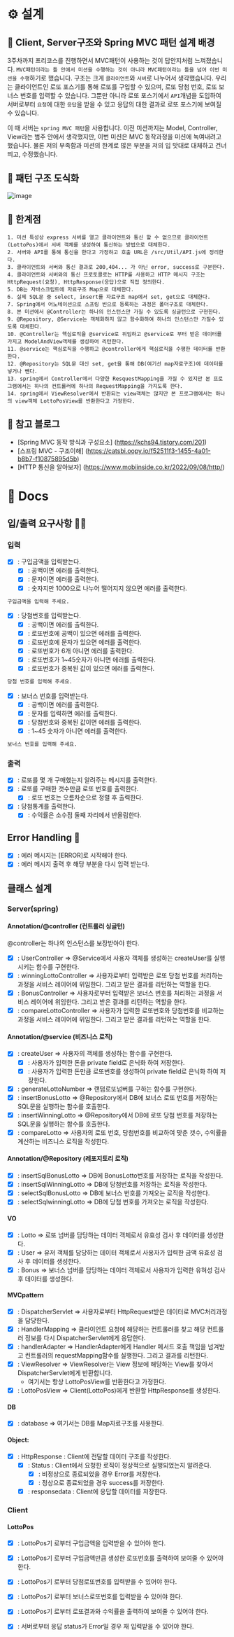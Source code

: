 #  ⚙️ 설계
## 🎯 Client, Server구조와 Spring MVC 패턴 설계 배경
3주차까지 프리코스를 진행하면서 MVC패턴이 사용하는 것이 답안지처럼 느껴졌습니다. `MVC패턴이라는 틀 안에서 미션을 수행하는 것이 아니라 MVC패턴이라는 틀을 넘어 이번 미션을 수행`하기로 했습니다.
구조는 크게 `클라이언트`와 `서버`로 나누어서 생각했습니다. 우리는 클라이언트인 로또 포스기를 통해 로또를 구입할 수 있으며, 로또 당첨 번호, 로또 보너스 번호를 입력할 수 있습니다. 그뿐만 아니라 로또 포스기에서 `API`개념을 도입하여 서버로부터 `요청`에 대한 `응답`을 받을 수 있고 응답의 대한 결과로 로또 포스기에 보여질 수 있습니다.

이 때 서버는 `spring MVC 패턴`을 사용합니다. 이전 미션까지는 Model, Controller, View라는 범주 안에서 생각했지만, 이번 미션은 MVC 동작과정을 미션에 녹여내려고 했습니다. 물론 저의 부족함과 미션의 한계로 많은 부분을 저의 입 맛대로 대체하고 건너띄고, 수정했습니다.

## 🎯 패턴 구조 도식화
![image](https://github.com/qjatjs123123/MyStory/assets/74814641/7f1b5f8a-418c-41fe-ab2c-9e4b08091b52)

## 🎯 한계점
```
1. 미션 특성상 express 서버를 열고 클라이언트와 통신 할 수 없으므로 클라이언트(LottoPos)에서 서버 객체를 생성하여 통신하는 방법으로 대체한다.
2. 서버와 API를 통해 통신을 한다고 가정하고 호출 URL은 /src/Util/API.js에 정리한다.
3. 클라이언트와 서버와 통신 결과로 200,404... 가 아닌 error, success로 구분한다.
4. 클라이언트와 서버와의 통신 프로토콜로는 HTTP를 사용하고 HTTP 메시지 구조는 HttpRequest(요청), HttpResponse(응답)으로 직접 정의한다.
5. DB는 자바스크립트에 자료구조 Map으로 대체한다.
6. 실제 SQL문 중 select, insert를 자료구조 map에서 set, get으로 대체한다.
7. Spring에서 어노테이션으로 스프링 빈으로 등록하는 과정은 폴더구조로 대체한다.
8. 본 미션에서 @Controller는 하나의 인스턴스만 가질 수 있도록 싱글턴으로 구현한다.
9. @Repository, @Service는 객체화하지 않고 함수화하여 하나의 인스턴스만 가질수 있도록 대체한다.
10. @Controller는 핵심로직을 @service로 위임하고 @service로 부터 받은 데이터를 가지고 ModelAndView객체를 생성하여 리턴한다.
11. @service는 핵심로직을 수행하고 @controller에게 핵심로직을 수행한 데이터를 반환한다.
12. @Repository는 SQL문 대신 set, get을 통해 DB(여기선 map자료구조)에 데이터를 넣거나 뺀다.
13. spring에서 Controller에서 다양한 ResquestMapping을 가질 수 있지만 본 프로그램에서는 하나의 컨트롤러에 하나의 RequestMapping을 가지도록 한다.
14. spring에서 ViewResolver에서 반환되는 view객체는 많지만 본 프로그램에서는 하나의 view객체 LottoPosView를 반환한다고 가정한다.
```

## 🎯 참고 블로그
- [Spring MVC 동작 방식과 구성요소] (https://kchs94.tistory.com/201)
- [스프링 MVC - 구조이해] (https://catsbi.oopy.io/f52511f3-1455-4a01-b8b7-f10875895d5b)
- [HTTP 통신을 알아보자] (https://www.mobiinside.co.kr/2022/09/08/http/)


# 📘 Docs

## 입/출력 요구사항 🐱‍🐉

### 입력 

- [x] : 구입금액을 입력받는다.
  - [x] : 공백이면 에러를 출력한다.
  - [x] : 문자이면 에러를 출력한다.
  - [x] : 숫자지만 1000으로 나누어 떨어지지 않으면 에러를 출력한다.
```bash
구입금액을 입력해 주세요.
```

- [x] : 당첨번호를 입력받는다.
  - [x] : 공백이면 에러를 출력한다.
  - [x] : 로또번호에 공백이 있으면 에러를 출력한다.
  - [x] : 로또번호에 문자가 있으면 에러를 출력한다.
  - [x] : 로또번호가 6개 아니면 에러를 출력한다.
  - [x] : 로또번호가 1~45숫자가 아니면 에러를 출력한다.
  - [x] : 로또번호가 중복된 값이 있으면 에러를 출력한다.
```bash
당첨 번호를 입력해 주세요.
```

- [x] : 보너스 번호를 입력받는다.
  - [x] : 공백이면 에러를 출력한다.
  - [x] : 문자를 입력하면 에러를 출력한다.
  - [x] : 당첨번호와 중복된 값이면 에러를 출력한다.
  - [x] : 1~45 숫자가 아니면 에러를 출력한다.
```bash
보너스 번호를 입력해 주세요.
```

### 출력

- [x] : 로또를 몇 개 구매했는지 알려주는 메시지를 출력한다.
- [x] : 로또를 구매한 갯수만큼 로또 번호를 출력한다.
  - [x] : 로또 번호는 오름차순으로 정렬 후 출력한다.
- [x] : 당첨통계를 출력한다.
  - [x] : 수익률은 소수점 둘째 자리에서 반올림한다.

## Error Handling 🚀
- [x] : 에러 메시지는 [ERROR]로 시작해야 한다.
- [x] : 에러 메시지 출력 후 해당 부분을 다시 입력 받는다.

## 클래스 설계
### Server(spring)
#### Annotation/@controller (컨트롤러 싱글턴)
@controller는 하나의 인스턴스를 보장받아야 한다.

- [x] : UserController => @Service에서 사용자 객체를 생성하는 createUser를 실행시키는 함수를 구현한다.
- [x] : winningLottoController => 사용자로부터 입력받은 로또 당첨 번호를 처리하는 과정을 서비스 레이어에 위임한다. 그리고 받은 결과를 리턴하는 역할을 한다.
- [x] : BonusController => 사용자로부터 입력받은 보너스 번호를 처리하는 과정을 서비스 레이어에 위임한다. 그리고 받은 결과를 리턴하는 역할을 한다.
- [x] : compareLottoController => 사용자가 입력한 로또번호와 당첨번호를 비교하는 과정을 서비스 레이어에 위임한다. 그리고 받은 결과를 리턴하는 역할을 한다.

#### Annotation/@service (비즈니스 로직)
- [x] : createUser => 사용자의 객체를 생성하는 함수를 구현한다.
  - [x] : 사용자가 입력한 돈을 private field로 은닉화 하여 저장한다.
  - [x] : 사용자가 입력한 돈만큼 로또번호를 생성하여 private field로 은닉화 하여 저장한다.
- [x] : generateLottoNumber => 랜덤로또넘버를 구하는 함수를 구현한다.
- [x] : insertBonusLotto => @Repository에서 DB에 보너스 로또 번호를 저장하는 SQL문을 실행하는 함수를 호출한다.
- [x] : insertWinningLotto => @Repository에서 DB에 로또 당첨 번호를 저장하는 SQL문을 실행하는 함수를 호출한다.
- [x] : compareLotto => 사용자의 로또 번호, 당첨번호를 비교하여 맞춘 갯수, 수익률을 계산하는 비즈니스 로직을 작성한다.

#### Annotation/@Repository (레포지토리 로직)
- [x] : insertSqlBonusLotto => DB에 BonusLotto번호를 저장하는 로직을 작성한다.
- [x] : insertSqlWinningLotto => DB에 당첨번호를 저장하는 로직을 작성한다.
- [x] : selectSqlBonusLotto => DB에 보너스 번호를 가져오는 로직을 작성한다.
- [x] : selectSqlwinningLotto => DB에 당첨 번호를 가져오는 로직을 작성한다.

#### VO
- [x] : Lotto => 로또 넘버를 담당하는 데이터 객체로서 유효성 검사 후 데이터를 생성한다.
- [x] : User => 유저 객체를 담당하는 데이터 객체로서 사용자가 입력한 금액 유효성 검사 후 데이터를 생성한다.
- [x] : Bonus => 보너스 넘버를 담당하는 데이터 객체로서 사용자가 입력한 유혀성 검사 후 데이터를 생성한다.

#### MVCpattern
- [x] : DispatcherServlet => 사용자로부터 HttpRequest받은 데이터로 MVC처리과정을 담당한다.
- [x] : HandlerMapping => 클라이언트 요청에 해당하는 컨트롤러를 찾고 해당 컨트롤러 정보를 다시 DispatcherServlet에게 응답한다.
- [x] : handlerAdapter => HandlerAdapter에게 Handler 메서드 호출 책임을 넘겨받고 컨트롤러의 requestMapping함수를 실행한다. 그리고 결과를 리턴한다.
- [x] : ViewResolver => ViewResolver는 View 정보에 해당하는 View를 찾아서 DispatcherServlet에게 반환합니다.
  - 여기서는 항상 LottoPosView를 반환한다고 가정한다.
- [x] : LottoPosView => Client(LottoPos)에게 반환할 HttpResponse를 생성한다.

#### DB
- [x] : database => 여기서는 DB를 Map자료구조를 사용한다.

#### Object:
- [x] : HttpResponse : Client에 전달할 데이터 구조를 작성한다.
  - [x] : Status : Client에서 요청한 로직이 정상적으로 실행되었는지 알려준다. 
      - [x] : 비정상으로 종료되었을 경우 Error를 저장한다.
      - [x] : 정상으로 종료되었을 경우 success를 저장한다.
  - [x] : responsedata : Client에 응답할 데이터를 저장한다.

### Client
#### LottoPos
- [x] : LottoPos기 로부터 구입금액을 입력받을 수 있어야 한다.
- [x] : LottoPos기 로부터 구입금액만큼 생성한 로또번호를 출력하여 보여줄 수 있어야 한다.
- [x] : LottoPos기 로부터 당첨로또번호를 입력받을 수 있어야 한다.
- [x] : LottoPos기 로부터 보너스로또번호를 입력받을 수 있어야 한다.
- [x] : LottoPos기 로부터 로또결과와 수익률을 출력하여 보여줄 수 있어야 한다.
- [x] : 서버로부터 응답 status가 Error일 경우 재 입력받을 수 있어야 한다.



